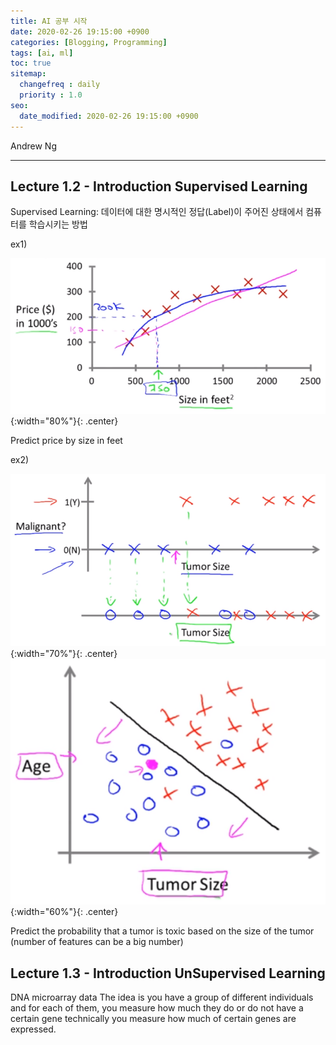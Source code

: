 ```yaml
---
title: AI 공부 시작
date: 2020-02-26 19:15:00 +0900
categories: [Blogging, Programming]
tags: [ai, ml]
toc: true
sitemap:
  changefreq : daily
  priority : 1.0
seo:
  date_modified: 2020-02-26 19:15:00 +0900
---
```


Andrew Ng

***

## **Lecture 1.2 - Introduction Supervised Learning**

Supervised Learning: 데이터에 대한 명시적인 정답(Label)이 주어진 상태에서 컴퓨터를 학습시키는 방법

ex1)

![price](/images/posts/2020-02-26-ai/price.png){:width="80%"}{: .center}

Predict price by size in feet

ex2)

![tumor1](/images/posts/2020-02-26-ai/tumor1.png){:width="70%"}{: .center}
![tumor2](/images/posts/2020-02-26-ai/tumor2.png){:width="60%"}{: .center}

Predict the probability that a tumor is toxic based on the size of the tumor
(number of features can be a big number)

## **Lecture 1.3 - Introduction UnSupervised Learning**

DNA microarray data
The idea is you have a group of different individuals and for each of them, you measure how much they do or do not have a certain gene technically you measure how much of certain genes are expressed.
